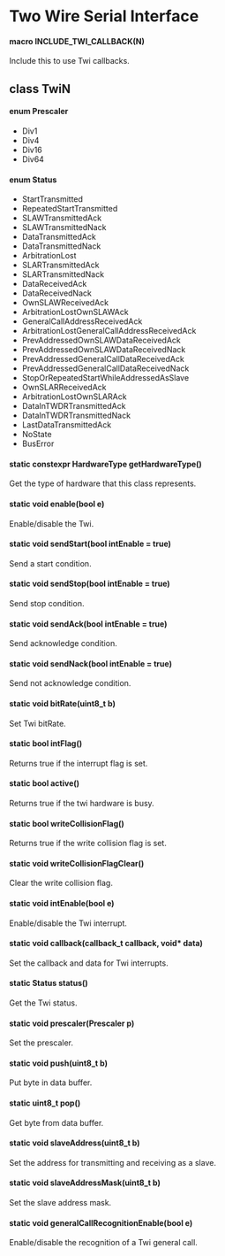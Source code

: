 # Two Wire Serial Interface

#### macro INCLUDE_TWI_CALLBACK(N)
Include this to use Twi callbacks.

## class TwiN

#### enum Prescaler
* Div1
* Div4
* Div16
* Div64

#### enum Status
* StartTransmitted
* RepeatedStartTransmitted
* SLAWTransmittedAck
* SLAWTransmittedNack
* DataTransmittedAck
* DataTransmittedNack
* ArbitrationLost
* SLARTransmittedAck
* SLARTransmittedNack
* DataReceivedAck
* DataReceivedNack
* OwnSLAWReceivedAck
* ArbitrationLostOwnSLAWAck
* GeneralCallAddressReceivedAck
* ArbitrationLostGeneralCallAddressReceivedAck
* PrevAddressedOwnSLAWDataReceivedAck
* PrevAddressedOwnSLAWDataReceivedNack
* PrevAddressedGeneralCallDataReceivedAck
* PrevAddressedGeneralCallDataReceivedNack
* StopOrRepeatedStartWhileAddressedAsSlave
* OwnSLARReceivedAck
* ArbitrationLostOwnSLARAck
* DataInTWDRTransmittedAck
* DataInTWDRTransmittedNack
* LastDataTransmittedAck
* NoState
* BusError

#### static constexpr HardwareType getHardwareType()
Get the type of hardware that this class represents.

#### static void enable(bool e)
Enable/disable the Twi.

#### static void sendStart(bool intEnable = true)
Send a start condition.

#### static void sendStop(bool intEnable = true)
Send stop condition.

#### static void sendAck(bool intEnable = true)
Send acknowledge condition.

#### static void sendNack(bool intEnable = true)
Send not acknowledge condition.

#### static void bitRate(uint8_t b)
Set Twi bitRate.

#### static bool intFlag()
Returns true if the interrupt flag is set.

#### static bool active()
Returns true if the twi hardware is busy.

#### static bool writeCollisionFlag()
Returns true if the write collision flag is set.

#### static void writeCollisionFlagClear()
Clear the write collision flag.

#### static void intEnable(bool e)
Enable/disable the Twi interrupt.

#### static void callback(callback_t callback, void\* data)
Set the callback and data for Twi interrupts.

#### static Status status()
Get the Twi status.

#### static void prescaler(Prescaler p)
Set the prescaler.

#### static void push(uint8_t b)
Put byte in data buffer.

#### static uint8_t pop()
Get byte from data buffer.

#### static void slaveAddress(uint8_t b)
Set the address for transmitting and receiving as a slave.

#### static void slaveAddressMask(uint8_t b)
Set the slave address mask.

#### static void generalCallRecognitionEnable(bool e)
Enable/disable the recognition of a Twi general call.
